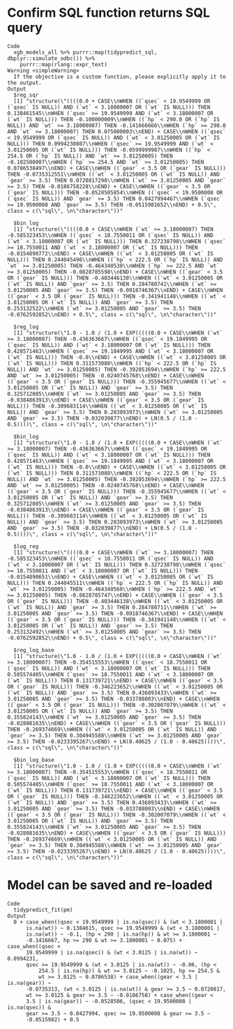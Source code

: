 # Confirm SQL function returns SQL query

    Code
      xgb_models_all %>% purrr::map(tidypredict_sql, dbplyr::simulate_odbc()) %>%
        purrr::map(rlang::expr_text)
    Warning <simpleWarning>
      If the objective is a custom function, please explicitly apply it to the output.
    Output
      $reg_sqr
      [1] "structure(\"((((0.0 + CASE\\nWHEN ((`qsec` < 19.9549999 OR (`qsec` IS NULL)) AND (`wt` < 3.18000007 OR (`wt` IS NULL))) THEN 0.138461545\\nWHEN (`qsec` >= 19.9549999 AND (`wt` < 3.18000007 OR (`wt` IS NULL))) THEN -0.100000009\\nWHEN ((`hp` < 290.0 OR (`hp` IS NULL)) AND `wt` >= 3.18000007) THEN -0.141666666\\nWHEN (`hp` >= 290.0 AND `wt` >= 3.18000007) THEN 0.075000003\\nEND) + CASE\\nWHEN ((`qsec` < 19.9549999 OR (`qsec` IS NULL)) AND (`wt` < 3.01250005 OR (`wt` IS NULL))) THEN 0.0994230807\\nWHEN (`qsec` >= 19.9549999 AND (`wt` < 3.01250005 OR (`wt` IS NULL))) THEN -0.0599999987\\nWHEN ((`hp` < 254.5 OR (`hp` IS NULL)) AND `wt` >= 3.01250005) THEN -0.102500007\\nWHEN (`hp` >= 254.5 AND `wt` >= 3.01250005) THEN 0.0786538497\\nEND) + CASE\\nWHEN ((`gear` < 3.5 OR (`gear` IS NULL))) THEN -0.0735312551\\nWHEN ((`wt` < 3.01250005 OR (`wt` IS NULL)) AND `gear` >= 3.5) THEN 0.0720817298\\nWHEN (`wt` >= 3.01250005 AND `gear` >= 3.5) THEN -0.0186758228\\nEND) + CASE\\nWHEN ((`gear` < 3.5 OR (`gear` IS NULL))) THEN -0.0528505854\\nWHEN ((`qsec` < 19.9500008 OR (`qsec` IS NULL)) AND `gear` >= 3.5) THEN 0.0427994467\\nWHEN (`qsec` >= 19.9500008 AND `gear` >= 3.5) THEN -0.0515981652\\nEND) + 0.5\", class = c(\"sql\", \n\"character\"))"
      
      $bin_log
      [1] "structure(\"((((0.0 + CASE\\nWHEN (`wt` >= 3.18000007) THEN -0.585323453\\nWHEN ((`qsec` < 18.7550011 OR (`qsec` IS NULL)) AND (`wt` < 3.18000007 OR (`wt` IS NULL))) THEN 0.327238798\\nWHEN (`qsec` >= 18.7550011 AND (`wt` < 3.18000007 OR (`wt` IS NULL))) THEN -0.0154890772\\nEND) + CASE\\nWHEN ((`wt` < 3.01250005 OR (`wt` IS NULL))) THEN 0.244045496\\nWHEN ((`hp` < 222.5 OR (`hp` IS NULL)) AND `wt` >= 3.01250005) THEN -0.464340538\\nWHEN (`hp` >= 222.5 AND `wt` >= 3.01250005) THEN -0.0828785598\\nEND) + CASE\\nWHEN ((`gear` < 3.5 OR (`gear` IS NULL))) THEN -0.403446138\\nWHEN ((`wt` < 3.01250005 OR (`wt` IS NULL)) AND `gear` >= 3.5) THEN 0.284780741\\nWHEN (`wt` >= 3.01250005 AND `gear` >= 3.5) THEN -0.0918746367\\nEND) + CASE\\nWHEN ((`gear` < 3.5 OR (`gear` IS NULL))) THEN -0.341941148\\nWHEN ((`wt` < 3.01250005 OR (`wt` IS NULL)) AND `gear` >= 3.5) THEN 0.253132522\\nWHEN (`wt` >= 3.01250005 AND `gear` >= 3.5) THEN -0.0762592852\\nEND) + 0.5\", class = c(\"sql\", \n\"character\"))"
      
      $reg_log
      [1] "structure(\"1.0 - 1.0 / (1.0 + EXP(((((0.0 + CASE\\nWHEN (`wt` >= 3.18000007) THEN -0.436363667\\nWHEN ((`qsec` < 19.1849995 OR (`qsec` IS NULL)) AND (`wt` < 3.18000007 OR (`wt` IS NULL))) THEN 0.428571463\\nWHEN (`qsec` >= 19.1849995 AND (`wt` < 3.18000007 OR (`wt` IS NULL))) THEN -0.0\\nEND) + CASE\\nWHEN ((`wt` < 3.01250005 OR (`wt` IS NULL))) THEN 0.311573088\\nWHEN ((`hp` < 222.5 OR (`hp` IS NULL)) AND `wt` >= 3.01250005) THEN -0.392053694\\nWHEN (`hp` >= 222.5 AND `wt` >= 3.01250005) THEN -0.0240745768\\nEND) + CASE\\nWHEN ((`gear` < 3.5 OR (`gear` IS NULL))) THEN -0.355945677\\nWHEN ((`wt` < 3.01250005 OR (`wt` IS NULL)) AND `gear` >= 3.5) THEN 0.325712085\\nWHEN (`wt` >= 3.01250005 AND `gear` >= 3.5) THEN -0.0384863913\\nEND) + CASE\\nWHEN ((`gear` < 3.5 OR (`gear` IS NULL))) THEN -0.309683114\\nWHEN ((`wt` < 3.01250005 OR (`wt` IS NULL)) AND `gear` >= 3.5) THEN 0.283893973\\nWHEN (`wt` >= 3.01250005 AND `gear` >= 3.5) THEN -0.032039877\\nEND) + LN(0.5 / (1.0 - 0.5))))\", class = c(\"sql\", \n\"character\"))"
      
      $bin_log
      [1] "structure(\"1.0 - 1.0 / (1.0 + EXP(((((0.0 + CASE\\nWHEN (`wt` >= 3.18000007) THEN -0.436363667\\nWHEN ((`qsec` < 19.1849995 OR (`qsec` IS NULL)) AND (`wt` < 3.18000007 OR (`wt` IS NULL))) THEN 0.428571463\\nWHEN (`qsec` >= 19.1849995 AND (`wt` < 3.18000007 OR (`wt` IS NULL))) THEN -0.0\\nEND) + CASE\\nWHEN ((`wt` < 3.01250005 OR (`wt` IS NULL))) THEN 0.311573088\\nWHEN ((`hp` < 222.5 OR (`hp` IS NULL)) AND `wt` >= 3.01250005) THEN -0.392053694\\nWHEN (`hp` >= 222.5 AND `wt` >= 3.01250005) THEN -0.0240745768\\nEND) + CASE\\nWHEN ((`gear` < 3.5 OR (`gear` IS NULL))) THEN -0.355945677\\nWHEN ((`wt` < 3.01250005 OR (`wt` IS NULL)) AND `gear` >= 3.5) THEN 0.325712085\\nWHEN (`wt` >= 3.01250005 AND `gear` >= 3.5) THEN -0.0384863913\\nEND) + CASE\\nWHEN ((`gear` < 3.5 OR (`gear` IS NULL))) THEN -0.309683114\\nWHEN ((`wt` < 3.01250005 OR (`wt` IS NULL)) AND `gear` >= 3.5) THEN 0.283893973\\nWHEN (`wt` >= 3.01250005 AND `gear` >= 3.5) THEN -0.032039877\\nEND) + LN(0.5 / (1.0 - 0.5))))\", class = c(\"sql\", \n\"character\"))"
      
      $log_reg
      [1] "structure(\"((((0.0 + CASE\\nWHEN (`wt` >= 3.18000007) THEN -0.585323453\\nWHEN ((`qsec` < 18.7550011 OR (`qsec` IS NULL)) AND (`wt` < 3.18000007 OR (`wt` IS NULL))) THEN 0.327238798\\nWHEN (`qsec` >= 18.7550011 AND (`wt` < 3.18000007 OR (`wt` IS NULL))) THEN -0.0154890651\\nEND) + CASE\\nWHEN ((`wt` < 3.01250005 OR (`wt` IS NULL))) THEN 0.244045511\\nWHEN ((`hp` < 222.5 OR (`hp` IS NULL)) AND `wt` >= 3.01250005) THEN -0.464340568\\nWHEN (`hp` >= 222.5 AND `wt` >= 3.01250005) THEN -0.0828785747\\nEND) + CASE\\nWHEN ((`gear` < 3.5 OR (`gear` IS NULL))) THEN -0.403446138\\nWHEN ((`wt` < 3.01250005 OR (`wt` IS NULL)) AND `gear` >= 3.5) THEN 0.284780711\\nWHEN (`wt` >= 3.01250005 AND `gear` >= 3.5) THEN -0.0918746367\\nEND) + CASE\\nWHEN ((`gear` < 3.5 OR (`gear` IS NULL))) THEN -0.341941148\\nWHEN ((`wt` < 3.01250005 OR (`wt` IS NULL)) AND `gear` >= 3.5) THEN 0.253132492\\nWHEN (`wt` >= 3.01250005 AND `gear` >= 3.5) THEN -0.0762592852\\nEND) + 0.5\", class = c(\"sql\", \n\"character\"))"
      
      $reg_log_base
      [1] "structure(\"1.0 - 1.0 / (1.0 + EXP(((((0.0 + CASE\\nWHEN (`wt` >= 3.18000007) THEN -0.354515553\\nWHEN ((`qsec` < 18.7550011 OR (`qsec` IS NULL)) AND (`wt` < 3.18000007 OR (`wt` IS NULL))) THEN 0.505574405\\nWHEN (`qsec` >= 18.7550011 AND (`wt` < 3.18000007 OR (`wt` IS NULL))) THEN 0.131739721\\nEND) + CASE\\nWHEN ((`gear` < 3.5 OR (`gear` IS NULL))) THEN -0.346223652\\nWHEN ((`wt` < 3.01250005 OR (`wt` IS NULL)) AND `gear` >= 3.5) THEN 0.436893433\\nWHEN (`wt` >= 3.01250005 AND `gear` >= 3.5) THEN -0.033788003\\nEND) + CASE\\nWHEN ((`gear` < 3.5 OR (`gear` IS NULL))) THEN -0.302007079\\nWHEN ((`wt` < 3.01250005 OR (`wt` IS NULL)) AND `gear` >= 3.5) THEN 0.355824143\\nWHEN (`wt` >= 3.01250005 AND `gear` >= 3.5) THEN -0.028081635\\nEND) + CASE\\nWHEN ((`gear` < 3.5 OR (`gear` IS NULL))) THEN -0.269374669\\nWHEN ((`wt` < 3.01250005 OR (`wt` IS NULL)) AND `gear` >= 3.5) THEN 0.304945588\\nWHEN (`wt` >= 3.01250005 AND `gear` >= 3.5) THEN -0.0233395267\\nEND) + LN(0.40625 / (1.0 - 0.40625))))\", class = c(\"sql\", \n\"character\"))"
      
      $bin_log_base
      [1] "structure(\"1.0 - 1.0 / (1.0 + EXP(((((0.0 + CASE\\nWHEN (`wt` >= 3.18000007) THEN -0.354515553\\nWHEN ((`qsec` < 18.7550011 OR (`qsec` IS NULL)) AND (`wt` < 3.18000007 OR (`wt` IS NULL))) THEN 0.505574405\\nWHEN (`qsec` >= 18.7550011 AND (`wt` < 3.18000007 OR (`wt` IS NULL))) THEN 0.131739721\\nEND) + CASE\\nWHEN ((`gear` < 3.5 OR (`gear` IS NULL))) THEN -0.346223652\\nWHEN ((`wt` < 3.01250005 OR (`wt` IS NULL)) AND `gear` >= 3.5) THEN 0.436893433\\nWHEN (`wt` >= 3.01250005 AND `gear` >= 3.5) THEN -0.033788003\\nEND) + CASE\\nWHEN ((`gear` < 3.5 OR (`gear` IS NULL))) THEN -0.302007079\\nWHEN ((`wt` < 3.01250005 OR (`wt` IS NULL)) AND `gear` >= 3.5) THEN 0.355824143\\nWHEN (`wt` >= 3.01250005 AND `gear` >= 3.5) THEN -0.028081635\\nEND) + CASE\\nWHEN ((`gear` < 3.5 OR (`gear` IS NULL))) THEN -0.269374669\\nWHEN ((`wt` < 3.01250005 OR (`wt` IS NULL)) AND `gear` >= 3.5) THEN 0.304945588\\nWHEN (`wt` >= 3.01250005 AND `gear` >= 3.5) THEN -0.0233395267\\nEND) + LN(0.40625 / (1.0 - 0.40625))))\", class = c(\"sql\", \n\"character\"))"
      

# Model can be saved and re-loaded

    Code
      tidypredict_fit(pm)
    Output
      0 + case_when((qsec < 19.9549999 | is.na(qsec)) & (wt < 3.1800001 | 
          is.na(wt)) ~ 0.1384615, qsec >= 19.9549999 & (wt < 3.1800001 | 
          is.na(wt)) ~ -0.1, (hp < 290 | is.na(hp)) & wt >= 3.1800001 ~ 
          -0.1416667, hp >= 290 & wt >= 3.1800001 ~ 0.075) + case_when((qsec < 
          19.9549999 | is.na(qsec)) & (wt < 3.0125 | is.na(wt)) ~ 0.0994231, 
          qsec >= 19.9549999 & (wt < 3.0125 | is.na(wt)) ~ -0.06, (hp < 
              254.5 | is.na(hp)) & wt >= 3.0125 ~ -0.1025, hp >= 254.5 & 
              wt >= 3.0125 ~ 0.0786538) + case_when((gear < 3.5 | is.na(gear)) ~ 
          -0.0735313, (wt < 3.0125 | is.na(wt)) & gear >= 3.5 ~ 0.0720817, 
          wt >= 3.0125 & gear >= 3.5 ~ -0.0186758) + case_when((gear < 
          3.5 | is.na(gear)) ~ -0.0528506, (qsec < 19.9500008 | is.na(qsec)) & 
          gear >= 3.5 ~ 0.0427994, qsec >= 19.9500008 & gear >= 3.5 ~ 
          -0.0515982) + 0.5

